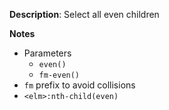 __Description__: Select all even children

__Notes__

+ Parameters
    * `even()`
    * `fm-even()`
+ `fm` prefix to avoid collisions
+ `<elm>:nth-child(even)`